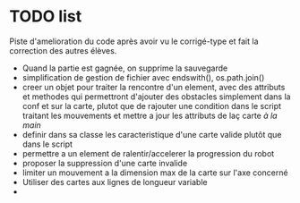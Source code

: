 # TODO list

Piste d'amelioration du code après avoir vu le corrigé-type et fait la
correction des autres élèves.

 - Quand la partie est gagnée, on supprime la sauvegarde
 - simplification de gestion de fichier avec endswith(), os.path.join()
 - creer un objet pour traiter la rencontre d'un element, avec des
 attributs et methodes qui permettront d'ajouter des obstacles simplement
 dans la conf et sur la carte, plutot que de rajouter une condition dans
 le script traitant les mouvements et  mettre a jour les attributs de laç
 carte _à la main_
 - definir dans sa classe les caracteristique d'une carte valide plutôt
 que dans le script
 - permettre a un element de ralentir/accelerer la progression du robot
 - proposer la suppression d'une carte invalide
 - limiter un mouvement a la dimension max de la carte sur l'axe concerné
 - Utiliser des cartes aux lignes de longueur variable
 -
